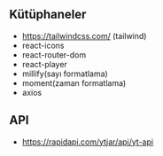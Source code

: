 ## Kütüphaneler
* https://tailwindcss.com/ (tailwind)
* react-icons
* react-router-dom
* react-player
* millify(sayı formatlama)
* moment(zaman formatlama)
* axios


## API
- https://rapidapi.com/ytjar/api/yt-api


